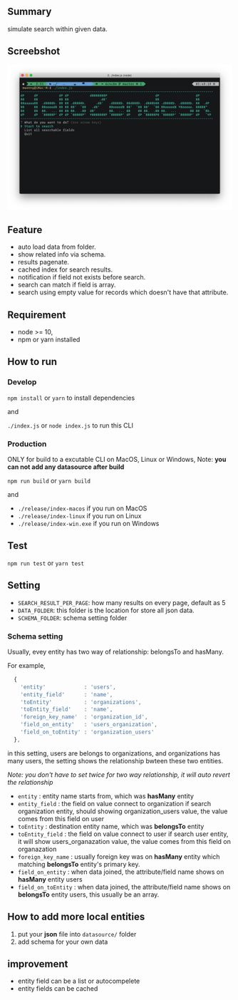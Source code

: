 ## Summary
simulate search within given data.

## Screebshot

![Screenshot](./src/images/screenshot.png)

## Feature
- auto load data from folder.
- show related info via schema.
- results pagenate.
- cached index for search results.
- notification if field not exists before search.
- search can match if field is array.
- search using empty value for records which doesn't have that attribute.

## Requirement
- node >= 10,
- npm or yarn installed

## How to run

### Develop
`npm install` or `yarn` to install dependencies

and

`./index.js` or `node index.js` to run this CLI

### Production
ONLY for build to a excutable CLI on MacOS, Linux or Windows, Note: **you can not add any datasource after build**

`npm run build` or `yarn build`

and

- `./release/index-macos` if you run on MacOS
- `./release/index-linux` if you run on Linux
- `./release/index-win.exe` if you run on Windows

## Test
`npm run test` or `yarn test`


## Setting
- `SEARCH_RESULT_PER_PAGE`: how many results on every page, default as 5
- `DATA_FOLDER`: this folder is the location for store all json data.
- `SCHEMA_FOLDER`: schema setting folder

### Schema setting

Usually, evey entity has two way of relationship: belongsTo and hasMany.

For example,

``` javascript
  {
    'entity'            : 'users',
    'entity_field'      : 'name',
    'toEntity'          : 'organizations',
    'toEntity_field'    : 'name',
    'foreign_key_name'  : 'organization_id',
    'field_on_entity'   : 'users_organization',
    'field_on_toEntity' : 'organization_users'
  },
```

in this setting, users are belongs to organizations, and organizations has many users, the setting shows the relationship bwteen these two entities.

_Note: you don't have to set twice for two way relationship, it will auto revert the relationship_

- `entity` : entity name starts from, which was **hasMany** entity
- `entity_field` : the field on value connect to organization if search organization entity, should showing organization_users value, the value comes from this field on user
- `toEntity` : destination entity name, which was **belongsTo** entity
- `toEntity_field` : the field on value connect to user if search user entity, it will show users_organazation value, the value comes from this field on organazation
- `foreign_key_name` : usually foreign key was on **hasMany** entity which matching **belongsTo** entity's primary key.
- `field_on_entity` : when data joined, the attribute/field name shows on  **hasMany** entity users
- `field_on_toEntity` : when data joined, the attribute/field name shows on  **belongsTo** entity users, this usually be an array.

## How to add more local entities
1. put your **json** file into `datasource/` folder
2. add schema for your own data

## improvement
- entity field can be a list or autocompelete
- entity fields can be cached
